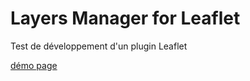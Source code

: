 # Layers Manager for Leaflet

<p>Test de développement d'un plugin Leaflet</p>

<p><a href="fredonweb.github.io" target="about_blank">démo page</a></p>
